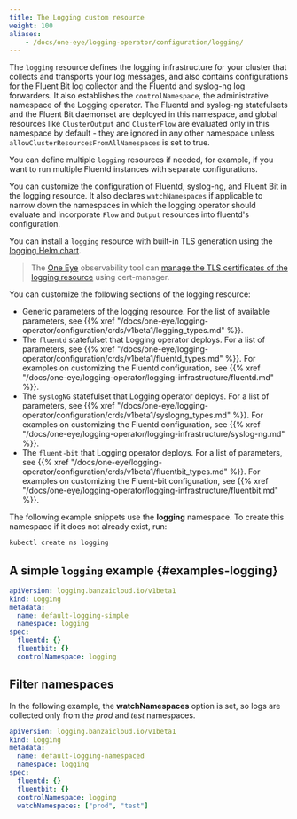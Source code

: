 ```yaml
---
title: The Logging custom resource
weight: 100
aliases:
    - /docs/one-eye/logging-operator/configuration/logging/
---
```


The `logging` resource defines the logging infrastructure for your cluster that collects and transports your log messages, and also contains configurations for the Fluent Bit log collector and the Fluentd and syslog-ng log forwarders. It also establishes the `controlNamespace`, the administrative namespace of the Logging operator. The Fluentd and syslog-ng statefulsets and the Fluent Bit daemonset are deployed in this namespace, and global resources like `ClusterOutput` and `ClusterFlow` are evaluated only in this namespace by default - they are ignored in any other namespace unless `allowClusterResourcesFromAllNamespaces` is set to true.

You can define multiple `logging` resources if needed, for example, if you want to run multiple Fluentd instances with separate configurations.

You can customize the configuration of Fluentd, syslog-ng, and Fluent Bit in the logging resource. It also declares `watchNamespaces` if applicable to narrow down the namespaces in which the logging operator should evaluate and incorporate `Flow` and `Output` resources into fluentd's configuration.

You can install a `logging` resource with built-in TLS generation using the [logging Helm chart](https://github.com/banzaicloud/logging-operator/tree/master/charts/logging-operator-logging).

> The [One Eye](https://banzaicloud.com/products/one-eye/) observability tool can [manage the TLS certificates of the logging resource](/docs/one-eye/tls/) using cert-manager.

You can customize the following sections of the logging resource:

- Generic parameters of the logging resource. For the list of available parameters, see {{% xref "/docs/one-eye/logging-operator/configuration/crds/v1beta1/logging_types.md" %}}.
- The `fluentd` statefulset that Logging operator deploys. For a list of parameters, see {{% xref "/docs/one-eye/logging-operator/configuration/crds/v1beta1/fluentd_types.md" %}}. For examples on customizing the Fluentd configuration, see {{% xref "/docs/one-eye/logging-operator/logging-infrastructure/fluentd.md" %}}.
- The `syslogNG` statefulset that Logging operator deploys. For a list of parameters, see {{% xref "/docs/one-eye/logging-operator/configuration/crds/v1beta1/syslogng_types.md" %}}. For examples on customizing the Fluentd configuration, see {{% xref "/docs/one-eye/logging-operator/logging-infrastructure/syslog-ng.md" %}}.
- The `fluent-bit` that Logging operator deploys. For a list of parameters, see {{% xref "/docs/one-eye/logging-operator/configuration/crds/v1beta1/fluentbit_types.md" %}}. For examples on customizing the Fluent-bit configuration, see {{% xref "/docs/one-eye/logging-operator/logging-infrastructure/fluentbit.md" %}}.

The following example snippets use the **logging** namespace. To create this namespace if it does not already exist, run:

```bash
kubectl create ns logging
```

## A simple `logging` example {#examples-logging}

```yaml
apiVersion: logging.banzaicloud.io/v1beta1
kind: Logging
metadata:
  name: default-logging-simple
  namespace: logging
spec:
  fluentd: {}
  fluentbit: {}
  controlNamespace: logging
```

## Filter namespaces

In the following example, the **watchNamespaces** option is set, so logs are collected only from the *prod* and *test* namespaces.

```yaml
apiVersion: logging.banzaicloud.io/v1beta1
kind: Logging
metadata:
  name: default-logging-namespaced
  namespace: logging
spec:
  fluentd: {}
  fluentbit: {}
  controlNamespace: logging
  watchNamespaces: ["prod", "test"]
```
